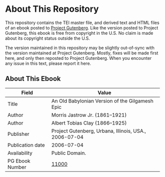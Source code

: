 # About This Repository

This repository contains the TEI master file, and derived text and HTML files of an ebook posted to [Project Gutenberg](https://www.gutenberg.org/). Like the version posted to Project Gutenberg, this ebook is free from copyright in the U.S. No claim is made about its copyright status outside the U.S.

The version maintained in this repository may be slightly out-of-sync with the version maintained at Project Gutenberg. Mostly, fixes will be made first here, and only then reposted to Project Gutenberg. When you encounter any issue in this text, please report it here.

## About This Ebook

| Field | Value |
| ----- | ----- |
| Title | An Old Babylonian Version of the Gilgamesh Epic |
| Author | Morris Jastrow Jr. (1861–1921) |
| Author | Albert Tobias Clay (1866–1925) |
| Publisher | Project Gutenberg, Urbana, Illinois, USA., 2006-07-04 |
| Publication date | 2006-07-04 |
| Availability | Public Domain. |
| PG Ebook Number | [11000](https://www.gutenberg.org/ebooks/11000) |
